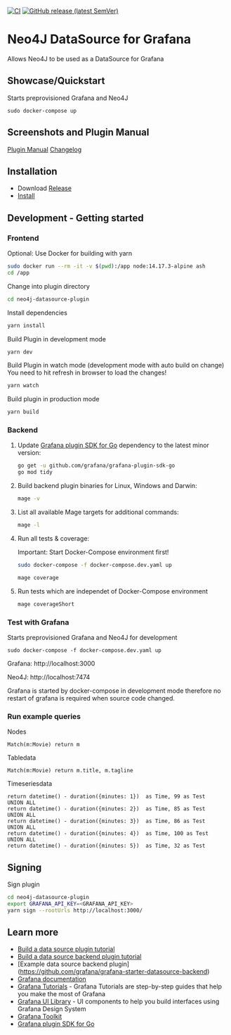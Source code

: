 [![CI](https://github.com/denniskniep/grafana-datasource-plugin-neo4j/actions/workflows/ci.yml/badge.svg)](https://github.com/denniskniep/grafana-datasource-plugin-neo4j/actions/workflows/ci.yml) [![GitHub release (latest SemVer)](https://img.shields.io/github/v/release/denniskniep/grafana-datasource-plugin-neo4j?sort=semver)](https://github.com/denniskniep/grafana-datasource-plugin-neo4j/releases/latest)
# Neo4J DataSource for Grafana
Allows Neo4J to be used as a DataSource for Grafana

## Showcase/Quickstart
Starts preprovisioned Grafana and Neo4J 
```
sudo docker-compose up
```

## Screenshots and Plugin Manual
[Plugin Manual](https://github.com/denniskniep/grafana-datasource-plugin-neo4j/blob/main/neo4j-datasource-plugin/README.md)
[Changelog](https://github.com/denniskniep/grafana-datasource-plugin-neo4j/blob/main/neo4j-datasource-plugin/CHANGELOG.md)

## Installation
* Download [Release](https://github.com/denniskniep/grafana-datasource-plugin-neo4j/releases)
* [Install](https://grafana.com/docs/grafana/latest/plugins/installation/#install-a-packaged-plugin)

## Development -  Getting started

### Frontend
Optional: Use Docker for building with yarn
```bash
sudo docker run --rm -it -v $(pwd):/app node:14.17.3-alpine ash
cd /app
```

Change into plugin directory
```bash
cd neo4j-datasource-plugin
```

Install dependencies
```bash
yarn install
```

Build Plugin in development mode
```bash
yarn dev
```

Build Plugin in watch mode (development mode with auto build on change)
You need to hit refresh in browser to load the changes!
```bash
yarn watch
```

Build plugin in production mode
```bash
yarn build
```

### Backend

1. Update [Grafana plugin SDK for Go](https://grafana.com/docs/grafana/latest/developers/plugins/backend/grafana-plugin-sdk-for-go/) dependency to the latest minor version:

   ```bash
   go get -u github.com/grafana/grafana-plugin-sdk-go
   go mod tidy
   ```

2. Build backend plugin binaries for Linux, Windows and Darwin:

   ```bash
   mage -v
   ```

3. List all available Mage targets for additional commands:

   ```bash
   mage -l
   ```

4. Run all tests & coverage:

   Important: Start Docker-Compose environment first!

   ```bash
   sudo docker-compose -f docker-compose.dev.yaml up
   ``` 
   ```bash
   mage coverage
   ```

5. Run tests which are independet of Docker-Compose environment
   ```bash
   mage coverageShort
   ```


### Test with Grafana
Starts preprovisioned Grafana and Neo4J for development
```
sudo docker-compose -f docker-compose.dev.yaml up
```
Grafana: http://localhost:3000

Neo4J: http://localhost:7474

Grafana is started by docker-compose in development mode therefore no restart of grafana is required when source code changed.

### Run example queries

Nodes
```
Match(m:Movie) return m
```

Tabledata
```
Match(m:Movie) return m.title, m.tagline
```

Timeseriesdata
```
return datetime() - duration({minutes: 1})  as Time, 99 as Test
UNION ALL
return datetime() - duration({minutes: 2})  as Time, 85 as Test
UNION ALL
return datetime() - duration({minutes: 3})  as Time, 86 as Test
UNION ALL
return datetime() - duration({minutes: 4})  as Time, 100 as Test
UNION ALL
return datetime() - duration({minutes: 5})  as Time, 32 as Test
```

## Signing

Sign plugin

```bash
cd neo4j-datasource-plugin
export GRAFANA_API_KEY=<GRAFANA_API_KEY>
yarn sign --rootUrls http://localhost:3000/
```


## Learn more
- [Build a data source plugin tutorial](https://grafana.com/tutorials/build-a-data-source-plugin)
- [Build a data source backend plugin tutorial](https://grafana.com/tutorials/build-a-data-source-backend-plugin/)
- [Example data source backend plugin] (https://github.com/grafana/grafana-starter-datasource-backend)
- [Grafana documentation](https://grafana.com/docs/)
- [Grafana Tutorials](https://grafana.com/tutorials/) - Grafana Tutorials are step-by-step guides that help you make the most of Grafana
- [Grafana UI Library](https://developers.grafana.com/ui) - UI components to help you build interfaces using Grafana Design System
- [Grafana Toolkit](https://github.com/grafana/grafana/tree/main/packages/grafana-toolkit#usage)
- [Grafana plugin SDK for Go](https://grafana.com/docs/grafana/latest/developers/plugins/backend/grafana-plugin-sdk-for-go/)

